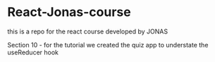 # React-Jonas-course

this is a repo for the react course developed by JONAS

Section 10 - for the tutorial we created the quiz app to understate the useReducer hook
